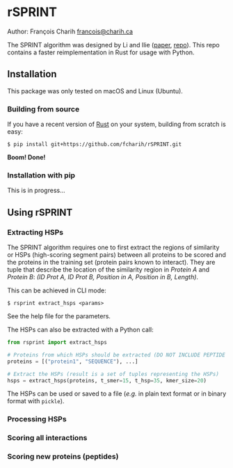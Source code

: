 # rSPRINT

Author: François Charih <francois@charih.ca>

The SPRINT algorithm was designed by Li and Ilie
([paper](https://doi.org/10.1186/s12859-017-1871-x), [repo](https://github.com/lucian-ilie/SPRINT)). This repo contains a faster reimplementation in Rust for usage with Python.

## Installation

This package was only tested on macOS and Linux (Ubuntu).

### Building from source

If you have a recent version of [Rust](https://www.rust-lang.org/learn/get-started) on
your system, building from scratch is easy:

```
$ pip install git+https://github.com/fcharih/rSPRINT.git
```

**Boom! Done!**

### Installation with pip

This is in progress...

## Using rSPRINT

### Extracting HSPs

The SPRINT algorithm requires one to first extract the regions of similarity
or HSPs (high-scoring segment pairs) between all proteins to be scored
and the proteins in the training set (protein pairs known to interact).
They are tuple that describe the location of the similarity region in *Protein A*
and *Protein B*: *(ID Prot A, ID Prot B, Position in A, Position in B, Length)*.

This can be achieved in CLI mode:

```
$ rsprint extract_hsps <params>
```

See the help file for the parameters.

The HSPs can also be extracted with a Python call:

```python
from rsprint import extract_hsps

# Proteins from which HSPs should be extracted (DO NOT INCLUDE PEPTIDE HERE)
proteins = [("protein1", "SEQUENCE"), ...]

# Extract the HSPs (result is a set of tuples representing the HSPs)
hsps = extract_hsps(proteins, t_smer=15, t_hsp=35, kmer_size=20)
```

The HSPs can be used or saved to a file (*e.g.* in plain text format or
in binary format with `pickle`).

### Processing HSPs

### Scoring all interactions

### Scoring new proteins (peptides)